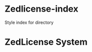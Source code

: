 # Zedlicense-index
Style index for directory

<!DOCTYPE html>
<html>
<head>
<meta charset="UTF-8">
<meta name="viewport" content="width=device-width, initial-scale=1">
<link href="https://fonts.googleapis.com/css?family=Righteous" rel="stylesheet">
<link rel="stylesheet" href="https://github.com/ZedLicense/Zedlicense-index/blob/main/style.css">
</head>
<body>
<div class="maindiv">
<h1 class="text">
ZedLicense System
</h1>
</div>
</body>
</html>
